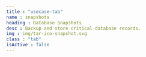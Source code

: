```yaml
---
title : "usecase-tab"
name : snapshots
heading : Database Snapshots
desc : Backup and store critical database records.
img : img/tar-ico-snapshot.svg
class : "tab"
isActive : false
---
```

